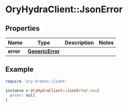 # OryHydraClient::JsonError

## Properties

| Name | Type | Description | Notes |
| ---- | ---- | ----------- | ----- |
| **error** | [**GenericError**](GenericError.md) |  |  |

## Example

```ruby
require 'ory-kratos-client'

instance = OryHydraClient::JsonError.new(
  error: null
)
```

